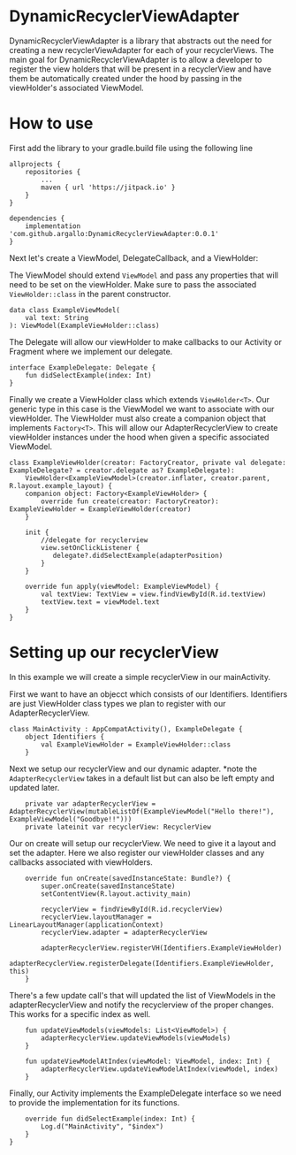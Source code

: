 # DynamicRecyclerViewAdapter
 
DynamicRecyclerViewAdapter is a library that abstracts out the need for creating a new recyclerViewAdapter for each of your recyclerViews. 
The main goal for DynamicRecyclerViewAdapter is to allow a developer to register the view holders that will be present in a recyclerView and have them be automatically created under the hood by passing in the viewHolder's associated ViewModel.

# How to use

First add the library to your gradle.build file using the following line

```
allprojects {
    repositories {
        ...
        maven { url 'https://jitpack.io' }
    }
}
 
dependencies {
    implementation 'com.github.argallo:DynamicRecyclerViewAdapter:0.0.1'
}
```

Next let's create a ViewModel, DelegateCallback, and a ViewHolder:

The ViewModel should extend `ViewModel` and pass any properties that will need to be set on the viewHolder. Make sure to pass the associated `ViewHolder::class` in the parent constructor. 
```
data class ExampleViewModel(
    val text: String
): ViewModel(ExampleViewHolder::class)
```

The Delegate will allow our viewHolder to make callbacks to our Activity or Fragment where we implement our delegate.
```
interface ExampleDelegate: Delegate {
    fun didSelectExample(index: Int)
}
```

Finally we create a ViewHolder class which extends `ViewHolder<T>`. Our generic type in this case is the ViewModel we want to associate with our viewHolder. The ViewHolder must also create a companion object that implements `Factory<T>`. This will allow our AdapterRecyclerView to create viewHolder instances under the hood when given a specific associated ViewModel.
```
class ExampleViewHolder(creator: FactoryCreator, private val delegate: ExampleDelegate? = creator.delegate as? ExampleDelegate):
    ViewHolder<ExampleViewModel>(creator.inflater, creator.parent, R.layout.example_layout) {
    companion object: Factory<ExampleViewHolder> {
        override fun create(creator: FactoryCreator): ExampleViewHolder = ExampleViewHolder(creator)
    }

    init {
        //delegate for recyclerview
        view.setOnClickListener {
           delegate?.didSelectExample(adapterPosition)
        }
    }

    override fun apply(viewModel: ExampleViewModel) {
        val textView: TextView = view.findViewById(R.id.textView)
        textView.text = viewModel.text
    }
}
```

# Setting up our recyclerView

In this example we will create a simple recyclerView in our mainActivity.

First we want to have an objecct which consists of our Identifiers. Identifiers are just ViewHolder class types we plan to register with our AdapterRecyclerView.
```
class MainActivity : AppCompatActivity(), ExampleDelegate {
    object Identifiers {
        val ExampleViewHolder = ExampleViewHolder::class
    }
```

Next we setup our recyclerView and our dynamic adapter.
*note the `AdapterRecyclerView` takes in a default list but can also be left empty and updated later.
```
    private var adapterRecyclerView = AdapterRecyclerView(mutableListOf(ExampleViewModel("Hello there!"), ExampleViewModel("Goodbye!!")))
    private lateinit var recyclerView: RecyclerView
```

Our on create will setup our recyclerView. We need to give it a layout and set the adapter. 
Here we also register our viewHolder classes and any callbacks associated with viewHolders.
```
    override fun onCreate(savedInstanceState: Bundle?) {
        super.onCreate(savedInstanceState)
        setContentView(R.layout.activity_main)
        
        recyclerView = findViewById(R.id.recyclerView)
        recyclerView.layoutManager = LinearLayoutManager(applicationContext)
        recyclerView.adapter = adapterRecyclerView

        adapterRecyclerView.registerVH(Identifiers.ExampleViewHolder)
        adapterRecyclerView.registerDelegate(Identifiers.ExampleViewHolder, this)
    }
```

There's a few update call's that will updated the list of ViewModels in the adapterRecyclerView and notify the recyclerview of the proper changes. This works for a specific index as well.
```
    fun updateViewModels(viewModels: List<ViewModel>) {
        adapterRecyclerView.updateViewModels(viewModels)
    }

    fun updateViewModelAtIndex(viewModel: ViewModel, index: Int) {
        adapterRecyclerView.updateViewModelAtIndex(viewModel, index)
    }
```
Finally, our Activity implements the ExampleDelegate interface so we need to provide the implementation for its functions.
```
    override fun didSelectExample(index: Int) {
        Log.d("MainActivity", "$index")
    }
}
```
